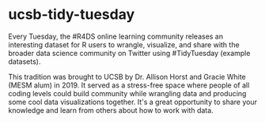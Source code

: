 # ucsb-tidy-tuesday

Every Tuesday, the #R4DS online learning community releases an interesting dataset for R users to wrangle, visualize, and share with the broader data science community on Twitter using #TidyTuesday (example datasets).

This tradition was brought to UCSB by Dr. Allison Horst and Gracie White (MESM alum) in 2019. It served as a stress-free space where people of all coding levels could build community while wrangling data and producing some cool data visualizations together. It's a great opportunity to share your knowledge and learn from others about how to work with data.
